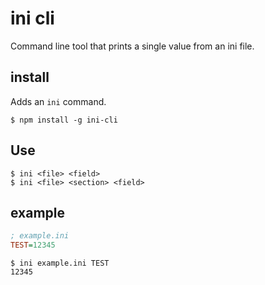 # ini cli

Command line tool that prints a single value from an ini file.

## install

Adds an `ini` command.

    $ npm install -g ini-cli


## Use

    $ ini <file> <field>
    $ ini <file> <section> <field>

## example

```ini
; example.ini
TEST=12345
```

    $ ini example.ini TEST
    12345
